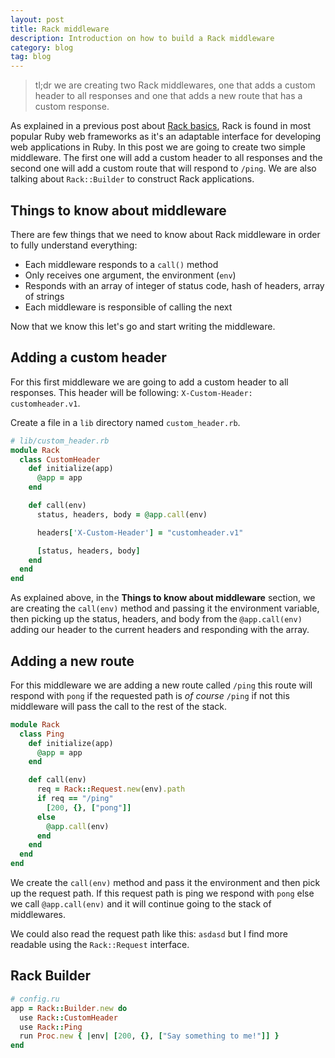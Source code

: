 ```yaml
---
layout: post
title: Rack middleware
description: Introduction on how to build a Rack middleware
category: blog
tag: blog
---
```


> tl;dr we are creating two Rack middlewares, one that adds  a custom header to
> all responses and one that adds a new route that has a custom response.

As explained in a previous post about [Rack basics][rack-basics], Rack is found
in most popular Ruby web frameworks as it's an adaptable interface for
developing web applications in Ruby. In this post we are going to create two
simple middleware. The first one will add a custom header to all responses and
the second one will add a custom route that will respond to `/ping`. We are also
talking about `Rack::Builder` to construct Rack applications.

## Things to know about middleware

There are few things that we need to know about Rack middleware in order to
fully understand everything:

- Each middleware responds to a `call()` method
- Only receives one argument, the environment (`env`)
- Responds with an array of integer of status code, hash of headers, array of strings
- Each middleware is responsible of calling the next

Now that we know this let's go and start writing the middleware.

## Adding a custom header

For this first middleware we are going to add a custom header to all responses.
This header will be following: `X-Custom-Header: customheader.v1`.

Create a file in a `lib` directory named `custom_header.rb`.

```ruby
# lib/custom_header.rb
module Rack
  class CustomHeader
    def initialize(app)
      @app = app
    end

    def call(env)
      status, headers, body = @app.call(env)

      headers['X-Custom-Header'] = "customheader.v1"

      [status, headers, body]
    end
  end
end
```

As explained above, in the **Things to know about middleware** section, we are
creating the `call(env)` method and passing it the environment variable, then
picking up the status, headers, and body from the `@app.call(env)` adding our
header to the current headers and responding with the array.

## Adding a new route

For this middleware we are adding a new route called `/ping` this route will
respond with `pong` if the requested path is _of course_ `/ping` if not this
middleware will pass the call to the rest of the stack.

```ruby
module Rack
  class Ping
    def initialize(app)
      @app = app
    end

    def call(env)
      req = Rack::Request.new(env).path
      if req == "/ping"
        [200, {}, ["pong"]]
      else
        @app.call(env)
      end
    end
  end
end
```

We create the `call(env)` method and pass it the environment and then pick up
the request path. If this request path is ping we respond with `pong` else we
call `@app.call(env)` and it will continue going to the stack of middlewares.

We could also read the request path like this: `asdasd` but I find more readable
using the `Rack::Request` interface.

## Rack Builder

```ruby
# config.ru
app = Rack::Builder.new do
  use Rack::CustomHeader
  use Rack::Ping
  run Proc.new { |env| [200, {}, ["Say something to me!"]] }
end
```

[rack-basics]: http://albertogrespan.com/blog/rack-basics/

